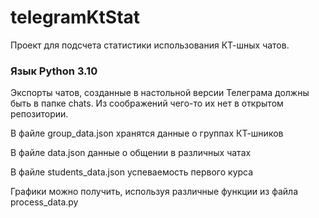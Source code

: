 # telegramKtStat


Проект для подсчета статистики использования КТ-шных чатов.


### Язык Python 3.10


Экспорты чатов, созданные в настольной версии Телеграма должны быть в папке chats. Из соображений чего-то их нет в открытом репозитории.


В файле group_data.json хранятся данные о группах КТ-шников

В файле data.json данные о общении в различных чатах

В файле students_data.json успеваемость первого курса

Графики можно получить, используя различные функции из файла process_data.py
